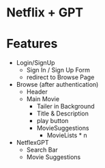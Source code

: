 # Netflix + GPT

# Features

- Login/SignUp
  - Sign In / Sign Up Form
  - redirect to Browse Page
- Browse (after authentication)
  - Header
  - Main Movie
    - Tailer in Background
    - Title & Description
    - play button
    - MovieSuggestions
      - MovieLists \* n
- NetflexGPT
  - Search Bar
  - Movie Suggestions
